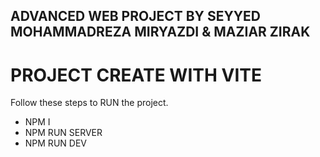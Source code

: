 ## ADVANCED WEB PROJECT BY SEYYED MOHAMMADREZA MIRYAZDI & MAZIAR ZIRAK
# PROJECT CREATE WITH VITE
Follow these steps to RUN the project.

- NPM I
- NPM RUN SERVER
- NPM RUN DEV
